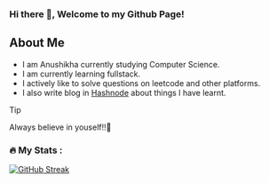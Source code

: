 ### Hi there 👋, Welcome to my Github Page!

## About Me
- I am Anushikha currently studying Computer Science.
- I am currently learning fullstack.
- I actively like to solve questions on leetcode and other platforms.
- I also write blog in [Hashnode](https://hashnode.com/@Anushikha03) about things I have learnt.

>[!TIP]
>Always believe in youself!!:dart:



### :fire: My Stats :
[![GitHub Streak](http://github-readme-streak-stats.herokuapp.com?user=your-anushi12&theme=dark&background=000000)](https://git.io/streak-stats)

<!--
**anushi12/anushi12** is a ✨ _special_ ✨ repository because its `README.md` (this file) appears on your GitHub profile.

Here are some ideas to get you started:

- 🔭 I’m currently working on ...
- 🌱 I’m currently learning ...
- 👯 I’m looking to collaborate on ...
- 🤔 I’m looking for help with ...
- 💬 Ask me about ...
- 📫 How to reach me: ...
- 😄 Pronouns: ...
- ⚡ Fun fact: ...
-->
